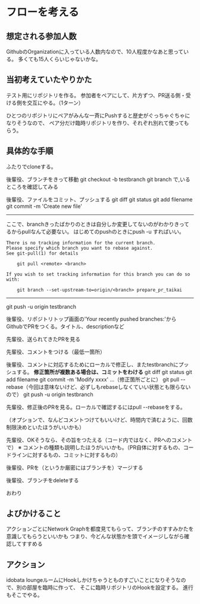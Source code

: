 # フローを考える
## 想定される参加人数
GithubのOrganizationに入っている人数内なので、10人程度かなあと思っている。
多くても15人くらいじゃないかな。

## 当初考えていたやりかた
テスト用にリポジトリを作る。
参加者をペアにして、片方ずつ、PR送る側・受ける側を交互にやる。（1ターン）

ひとつのリポジトリにペアがみんな一斉にPushすると歴史がぐっちゃぐちゃになりそうなので、
ペア分だけ臨時リポジトリを作り、それぞれ別れて使ってもらう。

## 具体的な手順
ふたりでcloneする。

後輩役、ブランチをきって移動
git checkout -b testbranch
git branch で,いるところを確認してみる

後輩役、ファイルをコミット、プッシュする
git diff
git status
git add filename
git commit -m 'Create new file'

---
ここで、branchきったばかりのときは自分しか変更してないのがわかりきってるからpullなんて必要ない。
はじめてのpushのときにpush -u すればいい。

```
There is no tracking information for the current branch.
Please specify which branch you want to rebase against.
See git-pull(1) for details

    git pull <remote> <branch>

If you wish to set tracking information for this branch you can do so with:

    git branch --set-upstream-to=origin/<branch> prepare_pr_taikai
```

---

git push -u origin testbranch

後輩役、リポジトリトップ画面の'Your recently pushed branches:'から GithubでPRをつくる。タイトル、descriptionなど

先輩役、送られてきたPRを見る

先輩役、コメントをつける（最低一箇所）

後輩役、コメントに対応するためにローカルで修正し、またtestbranchにプッシュする。
**修正箇所が複数ある場合は、コミットをわける**
git diff
git status
git add filename
git commit -m 'Modify xxxx'
...（修正箇所ごとに）
git pull --rebase（今回は意味ないけど、必ずしもrebaseしなくていい状態とも限らないので）
git push -u origin testbranch

先輩役、修正後のPRを見る。ローカルで確認するにはpull --rebaseをする。

（オプションで、なんどコメントつけてもいいけど、時間内で済むように、回数制限決めといたほうがいいかも）

先輩役、OKそうなら、その旨をつたえる（コード内ではなく、PRへのコメントで）
※ コメントの種類も説明したほうがいいかも。（PR自体に対するもの、コードラインに対するもの、コミットに対するもの）

後輩役、PRを（というか厳密にはブランチを）マージする

後輩役、ブランチをdeleteする

おわり

## よびかけること
アクションごとにNetwork Graphを都度見てもらって、ブランチのすすみかたを意識してもらうといいかも
つまり、今どんな状態かを頭でイメージしながら確認してすすめる

## アクション
idobata loungeルームにHookしかけちゃうとものすごいことになりそうなので、別の部屋を臨時に作って、
そこに臨時リポジトリのHookを設定する。
進行もそこでやる。
